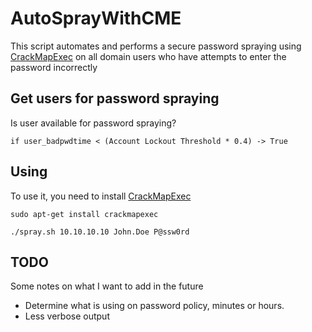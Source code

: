 # AutoSprayWithCME

This script automates and performs a secure password spraying using [CrackMapExec](https://github.com/Porchetta-Industries/CrackMapExec) on all domain users who have attempts to enter the password incorrectly

## Get users for password spraying
Is user available for password spraying?

```
if user_badpwdtime < (Account Lockout Threshold * 0.4) -> True
```

## Using
To use it, you need to install [CrackMapExec](https://github.com/Porchetta-Industries/CrackMapExec)

```
sudo apt-get install crackmapexec
```

```
./spray.sh 10.10.10.10 John.Doe P@ssw0rd
```

## TODO
Some notes on what I want to add in the future

- Determine what is using on password policy, minutes or hours.
- Less verbose output
